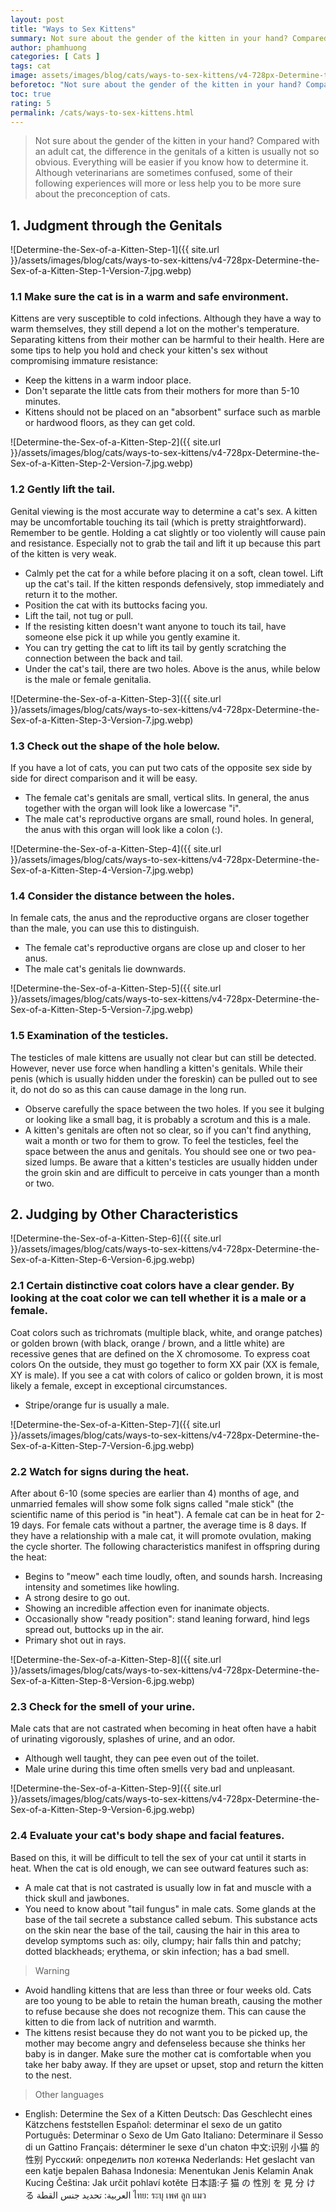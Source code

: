 ```yaml
---
layout: post
title: "Ways to Sex Kittens"
summary: Not sure about the gender of the kitten in your hand? Compared with an adult cat, the difference in the genitals of a kitten is usually not so obvious. Everything will be easier if you know how to determine it. Although veterinarians are sometimes confused, some of their following experiences will more or less help you to be more sure about the preconception of cats.
author: phamhuong
categories: [ Cats ]
tags: cat
image: assets/images/blog/cats/ways-to-sex-kittens/v4-728px-Determine-the-Sex-of-a-Kitten-Step-1-Version-7.jpg.webp
beforetoc: "Not sure about the gender of the kitten in your hand? Compared with an adult cat, the difference in the genitals of a kitten is usually not so obvious. Everything will be easier if you know how to determine it. Although veterinarians are sometimes confused, some of their following experiences will more or less help you to be more sure about the preconception of cats."
toc: true
rating: 5
permalink: /cats/ways-to-sex-kittens.html
---
```


> Not sure about the gender of the kitten in your hand? Compared with an adult cat, the difference in the genitals of a kitten is usually not so obvious. Everything will be easier if you know how to determine it. Although veterinarians are sometimes confused, some of their following experiences will more or less help you to be more sure about the preconception of cats.

## 1. Judgment through the Genitals

![Determine-the-Sex-of-a-Kitten-Step-1]({{ site.url }}/assets/images/blog/cats/ways-to-sex-kittens/v4-728px-Determine-the-Sex-of-a-Kitten-Step-1-Version-7.jpg.webp)

### 1.1 Make sure the cat is in a warm and safe environment. 

Kittens are very susceptible to cold infections. Although they have a way to warm themselves, they still depend a lot on the mother's temperature. Separating kittens from their mother can be harmful to their health. Here are some tips to help you hold and check your kitten's sex without compromising immature resistance:
- Keep the kittens in a warm indoor place.
- Don't separate the little cats from their mothers for more than 5-10 minutes.
- Kittens should not be placed on an "absorbent" surface such as marble or hardwood floors, as they can get cold.

![Determine-the-Sex-of-a-Kitten-Step-2]({{ site.url }}/assets/images/blog/cats/ways-to-sex-kittens/v4-728px-Determine-the-Sex-of-a-Kitten-Step-2-Version-7.jpg.webp)

### 1.2 Gently lift the tail. 

Genital viewing is the most accurate way to determine a cat's sex. A kitten may be uncomfortable touching its tail (which is pretty straightforward). Remember to be gentle. Holding a cat slightly or too violently will cause pain and resistance. Especially not to grab the tail and lift it up because this part of the kitten is very weak.
- Calmly pet the cat for a while before placing it on a soft, clean towel. Lift up the cat's tail. If the kitten responds defensively, stop immediately and return it to the mother.
- Position the cat with its buttocks facing you.
- Lift the tail, not tug or pull.
- If the resisting kitten doesn't want anyone to touch its tail, have someone else pick it up while you gently examine it.
- You can try getting the cat to lift its tail by gently scratching the connection between the back and tail.
- Under the cat's tail, there are two holes. Above is the anus, while below is the male or female genitalia.

![Determine-the-Sex-of-a-Kitten-Step-3]({{ site.url }}/assets/images/blog/cats/ways-to-sex-kittens/v4-728px-Determine-the-Sex-of-a-Kitten-Step-3-Version-7.jpg.webp)

### 1.3 Check out the shape of the hole below. 

If you have a lot of cats, you can put two cats of the opposite sex side by side for direct comparison and it will be easy.
- The female cat's genitals are small, vertical slits. In general, the anus together with the organ will look like a lowercase "i".
- The male cat's reproductive organs are small, round holes. In general, the anus with this organ will look like a colon (:).

![Determine-the-Sex-of-a-Kitten-Step-4]({{ site.url }}/assets/images/blog/cats/ways-to-sex-kittens/v4-728px-Determine-the-Sex-of-a-Kitten-Step-4-Version-7.jpg.webp)

### 1.4 Consider the distance between the holes. 

In female cats, the anus and the reproductive organs are closer together than the male, you can use this to distinguish.
- The female cat's reproductive organs are close up and closer to her anus.
- The male cat's genitals lie downwards.

![Determine-the-Sex-of-a-Kitten-Step-5]({{ site.url }}/assets/images/blog/cats/ways-to-sex-kittens/v4-728px-Determine-the-Sex-of-a-Kitten-Step-5-Version-7.jpg.webp)

### 1.5 Examination of the testicles. 

The testicles of male kittens are usually not clear but can still be detected. However, never use force when handling a kitten's genitals. While their penis (which is usually hidden under the foreskin) can be pulled out to see it, do not do so as this can cause damage in the long run.
- Observe carefully the space between the two holes. If you see it bulging or looking like a small bag, it is probably a scrotum and this is a male.
- A kitten's genitals are often not so clear, so if you can't find anything, wait a month or two for them to grow. To feel the testicles, feel the space between the anus and genitals. You should see one or two pea-sized lumps. Be aware that a kitten's testicles are usually hidden under the groin skin and are difficult to perceive in cats younger than a month or two.

## 2. Judging by Other Characteristics

![Determine-the-Sex-of-a-Kitten-Step-6]({{ site.url }}/assets/images/blog/cats/ways-to-sex-kittens/v4-728px-Determine-the-Sex-of-a-Kitten-Step-6-Version-6.jpg.webp)

### 2.1 Certain distinctive coat colors have a clear gender. By looking at the coat color we can tell whether it is a male or a female.

Coat colors such as trichromats (multiple black, white, and orange patches) or golden brown (with black, orange / brown, and a little white) are recessive genes that are defined on the X chromosome. To express coat colors On the outside, they must go together to form XX pair (XX is female, XY is male). If you see a cat with colors of calico or golden brown, it is most likely a female, except in exceptional circumstances.
- Stripe/orange fur is usually a male.

![Determine-the-Sex-of-a-Kitten-Step-7]({{ site.url }}/assets/images/blog/cats/ways-to-sex-kittens/v4-728px-Determine-the-Sex-of-a-Kitten-Step-7-Version-6.jpg.webp)

### 2.2 Watch for signs during the heat. 

After about 6-10 (some species are earlier than 4) months of age, and unmarried females will show some folk signs called "male stick" (the scientific name of this period is "in heat"). A female cat can be in heat for 2-19 days. For female cats without a partner, the average time is 8 days. If they have a relationship with a male cat, it will promote ovulation, making the cycle shorter. The following characteristics manifest in offspring during the heat:
- Begins to "meow" each time loudly, often, and sounds harsh. Increasing intensity and sometimes like howling.
- A strong desire to go out.
- Showing an incredible affection even for inanimate objects.
- Occasionally show "ready position": stand leaning forward, hind legs spread out, buttocks up in the air.
- Primary shot out in rays.

![Determine-the-Sex-of-a-Kitten-Step-8]({{ site.url }}/assets/images/blog/cats/ways-to-sex-kittens/v4-728px-Determine-the-Sex-of-a-Kitten-Step-8-Version-6.jpg.webp)

### 2.3 Check for the smell of your urine. 

Male cats that are not castrated when becoming in heat often have a habit of urinating vigorously, splashes of urine, and an odor.
- Although well taught, they can pee even out of the toilet.
- Male urine during this time often smells very bad and unpleasant.

![Determine-the-Sex-of-a-Kitten-Step-9]({{ site.url }}/assets/images/blog/cats/ways-to-sex-kittens/v4-728px-Determine-the-Sex-of-a-Kitten-Step-9-Version-6.jpg.webp)

### 2.4 Evaluate your cat's body shape and facial features. 

Based on this, it will be difficult to tell the sex of your cat until it starts in heat. When the cat is old enough, we can see outward features such as:
- A male cat that is not castrated is usually low in fat and muscle with a thick skull and jawbones.
- You need to know about "tail fungus" in male cats. Some glands at the base of the tail secrete a substance called sebum. This substance acts on the skin near the base of the tail, causing the hair in this area to develop symptoms such as: oily, clumpy; hair falls thin and patchy; dotted blackheads; erythema, or skin infection; has a bad smell.

> Warning
- Avoid handling kittens that are less than three or four weeks old. Cats are too young to be able to retain the human breath, causing the mother to refuse because she does not recognize them. This can cause the kitten to die from lack of nutrition and warmth. 
- The kittens resist because they do not want you to be picked up, the mother may become angry and defenseless because she thinks her baby is in danger. Make sure the mother cat is comfortable when you take her baby away. If they are upset or upset, stop and return the kitten to the nest.

> Other languages
- English: Determine the Sex of a Kitten Deutsch: Das Geschlecht eines Kätzchens feststellen Español: determinar el sexo de un gatito Português: Determinar o Sexo de Um Gato Italiano: Determinare il Sesso di un Gattino Français: déterminer le sexe d'un chaton 中文:识别 小猫 的 性别 Русский: определить пол котенка Nederlands: Het geslacht van een katje bepalen Bahasa Indonesia: Menentukan Jenis Kelamin Anak Kucing Čeština: Jak určit pohlaví kotěte 日本語:子 猫 の 性別 を 見 分 け る العربية: تحديد جنس القطة ไทย: ระบุ เพศ ลูก แมว
